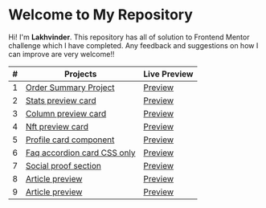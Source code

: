 # Welcome to My Repository

Hi! I'm   **Lakhvinder**. This repository has all of solution to Frontend Mentor challenge which I have completed. Any feedback and suggestions on how I can improve are very welcome!!



|#| Projects  |Live Preview |
|--|--|-- |
|  1|[Order Summary Project](https://github.com/Ls6375/Frontend-Projects_Frontend-Mentor/tree/main/Order%20Summary%20Project)  | [Preview](https://ls6375.github.io/Frontend-Projects_Frontend-Mentor/Order%20Summary%20Project/)|
|  2|[Stats preview card](https://github.com/Ls6375/Frontend-Projects_Frontend-Mentor/tree/main/stats-preview-card-component-main/)  | [Preview](https://ls6375.github.io/Frontend-Projects_Frontend-Mentor/stats-preview-card-component-main/)|
|  3|[Column preview card](https://github.com/Ls6375/Frontend-Projects_Frontend-Mentor/tree/main/3.%203-column-preview-card-component-main)  | [Preview](https://ls6375.github.io/Frontend-Projects_Frontend-Mentor/3.%203-column-preview-card-component-main)|
|  4|[Nft preview card](https://github.com/Ls6375/Frontend-Projects_Frontend-Mentor/tree/main/4.%20nft-preview-card-component-main)  | [Preview](https://ls6375.github.io/Frontend-Projects_Frontend-Mentor/4.%20nft-preview-card-component-main)|
|  5|[Profile card component](https://github.com/Ls6375/Frontend-Projects_Frontend-Mentor/tree/main/5.%20profile-card-component-main)  | [Preview](https://ls6375.github.io/Frontend-Projects_Frontend-Mentor/5.%20profile-card-component-main)|
|  6|[Faq accordion card CSS only](https://github.com/Ls6375/Frontend-Projects_Frontend-Mentor/tree/main/6.%20faq-accordion-card-main)  | [Preview](https://ls6375.github.io/Frontend-Projects_Frontend-Mentor/6.%20faq-accordion-card-main)|
|  7|[Social proof section](https://github.com/Ls6375/Frontend-Projects_Frontend-Mentor/tree/main/7.%20social-proof-section-master)  | [Preview](https://ls6375.github.io/Frontend-Projects_Frontend-Mentor/7.%20social-proof-section-master)|
|  8|[Article preview](https://github.com/Ls6375/Frontend-Projects_Frontend-Mentor/tree/main/8_article-preview-component-master)  | [Preview](https://ls6375.github.io/Frontend-Projects_Frontend-Mentor/8_article-preview-component-master)|
|  9|[Article preview](https://github.com/Ls6375/Frontend-Projects_Frontend-Mentor/tree/main/9_four-card-feature-section-master)  | [Preview](https://ls6375.github.io/Frontend-Projects_Frontend-Mentor/9_four-card-feature-section-master)|
